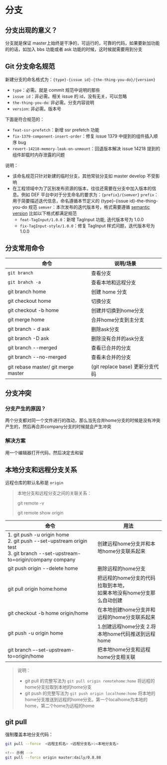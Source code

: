 # 分支

## 分支出现的意义？

分支就是保证 master上始终是干净的，可运行的，可靠的代码，如果要新加功能的的话，如加入 bbs 功能或者 ask 功能的时候，这时候就需要用到分支



## Git 分支命名规范 
新建分支的命名格式为：`{type}-{issue id}-{the-thing-you-do}/{version}`
* `type`：必需。就是 commit 规范中说明的那些
* `issue id`：非必需。相关 issue 的 id，没有无关，可以忽略
* `the-thing-you-do`: 非必需。分支内容说明
* `version`: 非必需。版本号 

下面是符合规范的：
* `feat-ssr-prefetch`：新增 ssr prefetch 功能
* `fix-1379-component-insert-order`：修复 issue 1379 中提到的组件插入顺序 bug
* `revert-14218-memory-leak-on-unmount`：回退版本解决 issue 14218 提到的组件卸载时内存泄露的问题

说明：
* 该命名规范只针对新建的临时分支，其他常驻分支如 master develop 不受影响
* 在工程领域中为了区别发布资源的版本，往往还需要在分支中加入版本的信息。例如 DEF 平台中对于分支命名的要求为：`{prefix}/{semver}`
 `prefix`：用于简要描述迭代信息，命名遵循本节定义的 {type}-{issue id}-the-thing-you-do 规范
 `semver`：本次发布的迭代版本号，格式需要遵循 [semantic version](https://semver.org/lang/zh-CN/?spm=a2o8t.11089562.0.0.ea766654D5ovLk)
 比如以下格式都满足规范
  * `feat-TagInput/1.0.0`：新增 TagInput 功能, 迭代版本号为 1.0.0
  * `fix-TagInput-style/1.0.0`：修复 TagInput 样式问题，迭代版本号为 1.0.0

## 分支常用命令

| 命令                                | 说明/场景                        |
| ----------------------------------- | -------------------------------- |
| `git branch`                        | 查看分支                         |
| `git brahch -a`                       | 查看本地和远程分支               |
| git branch home                     | 创建 home 分支                   |
| git checkout home                   | 切换分支                         |
| git checkout -b home                | 创建并切换到home分支             |
| git merge home                      | 合并home分支到主分支             |
| git branch - d ask                  | 删除ask分支                      |
| git branch -D ask                   | 删除没有合并的ask分支            |
| git branch --merged                 | 查看已合并的分支                 |
| git branch --no-merged              | 查看未合并的分支                 |
| git rebase master/ git merge master | (git replace base)  更新分支代码 |


## 分支冲突

### 分支产生的原因？

两个分支都对同一个文件进行的改动，那么当先合并home分支的时候是没有冲突产生的，然后再合并company分支的时候就会产生冲突

### 解决方案

用一个编辑器打开代码，然后决定去和留

## 本地分支和远程分支关系

远程仓库的默认名称是 `origin`

> 本地分支和远程分支之间的关联关系：
>
> git remote -v 
>
> git remote show origin

| 命令                                                         | 用法                                                         |
| ------------------------------------------------------------ | ------------------------------------------------------------ |
| 1. git push -u origin home<br> 2. git push --set-upstream origin test<br> 3. git branch --set-upstream-to=origin/company company | 创建远程home分支并和本地home分支联系起来                     |
| git push origin --delete home                                | 删除远程的home分支                                           |
| git pull origin home:home                                    | 把远程的home分支的代码拉取到本地，<br />如果本地没有home分支那么自动创建 |
| git checkout -b home origin/home                             | 在本地创建home分支并和远程的home分支联系起来                 |
| git push -u origin home                                      | 1.创建远程home分支 2.将本地home代码推送到远程home            |
| git branch –-set-upstream-to=origin/home                     | 把本地home分支和远程home分支相关联                           |

> 说明：
>
> * git pull 的完整写法为 `git pull origin remotehome:home` 将远程的home分支拉取到本地的home分支
> * git push 的完整写法为 `git push origin localhome:home` 将本地的home分支推送到远程的home分支。第一个localhome为本地的home，第二个home为远程的home 



## git pull

强制覆盖本地分支代码：
```bash
git pull --force  <远程主机名> <远程分支名>:<本地分支名>

<!-- 示例 -->
git pull --force origin master:daily/0.8.88
```

